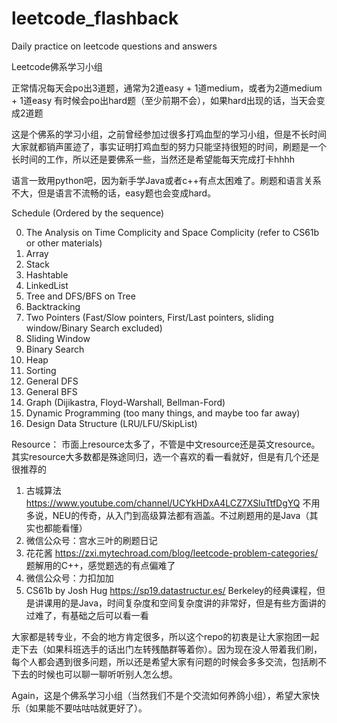 # leetcode_flashback
Daily practice on leetcode questions and answers

Leetcode佛系学习小组

正常情况每天会po出3道题，通常为2道easy + 1道medium，或者为2道medium + 1道easy
有时候会po出hard题（至少前期不会），如果hard出现的话，当天会变成2道题

这是个佛系的学习小组，之前曾经参加过很多打鸡血型的学习小组，但是不长时间大家就都销声匿迹了，事实证明打鸡血型的努力只能坚持很短的时间，刷题是一个长时间的工作，所以还是要佛系一些，当然还是希望能每天完成打卡hhhh

语言一致用python吧，因为新手学Java或者c++有点太困难了。刷题和语言关系不大，但是语言不流畅的话，easy题也会变成hard。



Schedule (Ordered by the sequence)

0. The Analysis on Time Complicity and Space Complicity (refer to CS61b or other materials)
1. Array
2. Stack
3. Hashtable
4. LinkedList
5. Tree and DFS/BFS on Tree
6. Backtracking
7. Two Pointers (Fast/Slow pointers, First/Last pointers, sliding window/Binary Search excluded)
8. Sliding Window
9. Binary Search
10. Heap
11. Sorting
12. General DFS
13. General BFS
14. Graph (Dijikastra, Floyd-Warshall, Bellman-Ford)
15. Dynamic Programming (too many things, and maybe too far away)
16. Design Data Structure (LRU/LFU/SkipList)


Resource：
市面上resource太多了，不管是中文resource还是英文resource。其实resource大多数都是殊途同归，选一个喜欢的看一看就好，但是有几个还是很推荐的
1. 古城算法 https://www.youtube.com/channel/UCYkHDxA4LCZ7XSluTtfDgYQ
   不用多说，NEU的传奇，从入门到高级算法都有涵盖。不过刷题用的是Java（其实也都能看懂）
2. 微信公众号：宫水三叶的刷题日记
3. 花花酱 https://zxi.mytechroad.com/blog/leetcode-problem-categories/
   题解用的C++，感觉题选的有点偏难了
4. 微信公众号：力扣加加
5. CS61b by Josh Hug https://sp19.datastructur.es/
   Berkeley的经典课程，但是讲课用的是Java，时间复杂度和空间复杂度讲的非常好，但是有些方面讲的过难了，有基础之后可以看一看

大家都是转专业，不会的地方肯定很多，所以这个repo的初衷是让大家抱团一起走下去（如果科班选手的话出门左转残酷群等着你）。因为现在没人带着我们刷，每个人都会遇到很多问题，所以还是希望大家有问题的时候会多多交流，包括刷不下去的时候也可以聊一聊听听别人怎么想。

Again，这是个佛系学习小组（当然我们不是个交流如何养鸽小组），希望大家快乐（如果能不要咕咕咕就更好了）。
